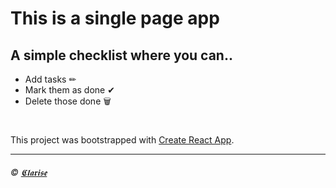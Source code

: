 # This is a single page app

## A simple checklist where you can..
  * Add tasks ✏
  * Mark them as done ✔
  * Delete those done 🗑 

#

This project was bootstrapped with [Create React App](https://github.com/facebook/create-react-app).

----- 
  ###### *:copyright: [𝕮𝖑𝖆𝖗𝖎𝖘𝖊](https://github.com/ClariseT)* 
